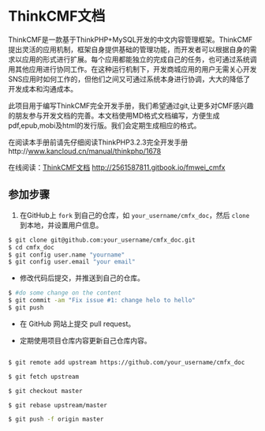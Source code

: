 # ThinkCMF文档

ThinkCMF是一款基于ThinkPHP+MySQL开发的中文内容管理框架。ThinkCMF提出灵活的应用机制，框架自身提供基础的管理功能，而开发者可以根据自身的需求以应用的形式进行扩展。每个应用都能独立的完成自己的任务，也可通过系统调用其他应用进行协同工作。在这种运行机制下，开发商城应用的用户无需关心开发SNS应用时如何工作的，但他们之间又可通过系统本身进行协调，大大的降低了开发成本和沟通成本。

此项目用于编写ThinkCMF完全开发手册，我们希望通过git,让更多对CMF感兴趣的朋友参与开发文档的完善。本文档使用MD格式文档编写，方便生成pdf,epub,mobi及html的发行版。我们会定期生成相应的格式。

在阅读本手册前请先仔细阅读ThinkPHP3.2.3完全开发手册http://www.kancloud.cn/manual/thinkphp/1678

在线阅读：[ThinkCMF文档](http://www.thinkcmf.com/docs/cmfx)
http://2561587811.gitbook.io/fmwei_cmfx

## 参加步骤

1. 在GitHub上 `fork` 到自己的仓库，如 `your_username/cmfx_doc`，然后 `clone` 到本地，并设置用户信息。

```bash
$ git clone git@github.com:your_username/cmfx_doc.git
$ cd cmfx_doc
$ git config user.name "yourname"
$ git config user.email "your email"
```

* 修改代码后提交，并推送到自己的仓库。

```bash
$ #do some change on the content
$ git commit -am "Fix issue #1: change helo to hello"
$ git push
```

* 在 GitHub 网站上提交 pull request。

* 定期使用项目仓库内容更新自己仓库内容。

```bash

$ git remote add upstream https://github.com/your_username/cmfx_doc

$ git fetch upstream

$ git checkout master

$ git rebase upstream/master

$ git push -f origin master

```

